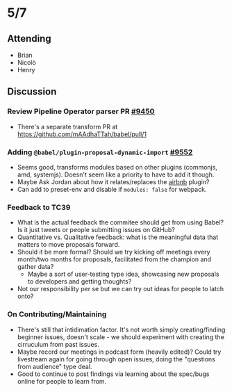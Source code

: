 # 5/7

## Attending

- Brian
- Nicolò
- Henry

## Discussion

### Review Pipeline Operator parser PR [#9450](https://github.com/babel/babel/pull/9450)

- There's a separate transform PR at https://github.com/mAAdhaTTah/babel/pull/1

### Adding `@babel/plugin-proposal-dynamic-import` [#9552](https://github.com/babel/babel/pull/9552)

- Seems good, transforms modules based on other plugins (commonjs, amd, systemjs). Doesn't seem like a priority to have to add it though.
- Maybe Ask Jordan about how it relates/replaces the [airbnb](https://github.com/airbnb/babel-plugin-dynamic-import-node) plugin?
- Can add to preset-env and disable if `modules: false` for webpack.

### Feedback to TC39

- What is the actual feedback the commitee should get from using Babel? Is it just tweets or people submitting issues on GitHub?
- Quantitative vs. Qualitative feedback: what is the meaningful data that matters to move proposals forward.
- Should it be more formal? Should we try kicking off meetings every month/two months for proposals, facilitated from the champion and gather data?
  - Maybe a sort of user-testing type idea, showcasing new proposals to developers and getting thoughts?
- Not our responsibility per se but we can try out ideas for people to latch onto?

### On Contributing/Maintaining

- There's still that intidimation factor. It's not worth simply creating/finding beginner issues, doesn't scale - we should experiment with creating the cirruculum from past issues.
- Maybe record our meetings in podcast form (heavily edited)? Could try livestream again for going through open issues, doing the "questions from audience" type deal.
- Good to continue to post findings via learning about the spec/bugs online for people to learn from.
